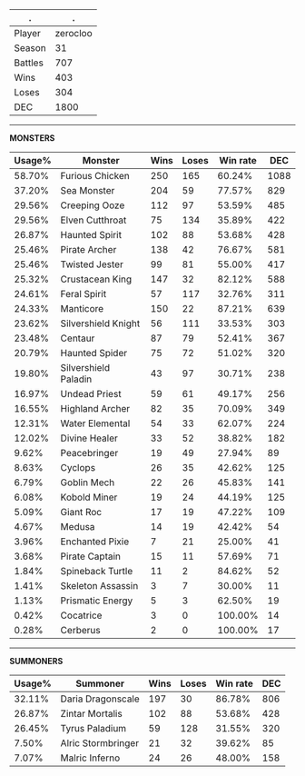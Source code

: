 .|.
|-|-
Player|zerocloo
Season|31
Battles|707
Wins|403
Loses|304
DEC|1800

---
**MONSTERS**

Usage%|Monster|Wins|Loses|Win rate|DEC|
-|-|-|-|-|-|
58.70%|Furious Chicken|250|165|60.24%|1088|
37.20%|Sea Monster|204|59|77.57%|829|
29.56%|Creeping Ooze|112|97|53.59%|485|
29.56%|Elven Cutthroat|75|134|35.89%|422|
26.87%|Haunted Spirit|102|88|53.68%|428|
25.46%|Pirate Archer|138|42|76.67%|581|
25.46%|Twisted Jester|99|81|55.00%|417|
25.32%|Crustacean King|147|32|82.12%|588|
24.61%|Feral Spirit|57|117|32.76%|311|
24.33%|Manticore|150|22|87.21%|639|
23.62%|Silvershield Knight|56|111|33.53%|303|
23.48%|Centaur|87|79|52.41%|367|
20.79%|Haunted Spider|75|72|51.02%|320|
19.80%|Silvershield Paladin|43|97|30.71%|238|
16.97%|Undead Priest|59|61|49.17%|256|
16.55%|Highland Archer|82|35|70.09%|349|
12.31%|Water Elemental|54|33|62.07%|224|
12.02%|Divine Healer|33|52|38.82%|182|
9.62%|Peacebringer|19|49|27.94%|89|
8.63%|Cyclops|26|35|42.62%|125|
6.79%|Goblin Mech|22|26|45.83%|141|
6.08%|Kobold Miner|19|24|44.19%|125|
5.09%|Giant Roc|17|19|47.22%|109|
4.67%|Medusa|14|19|42.42%|54|
3.96%|Enchanted Pixie|7|21|25.00%|41|
3.68%|Pirate Captain|15|11|57.69%|71|
1.84%|Spineback Turtle|11|2|84.62%|52|
1.41%|Skeleton Assassin|3|7|30.00%|11|
1.13%|Prismatic Energy|5|3|62.50%|19|
0.42%|Cocatrice|3|0|100.00%|14|
0.28%|Cerberus|2|0|100.00%|17|

---
**SUMMONERS**

Usage%|Summoner|Wins|Loses|Win rate|DEC|
-|-|-|-|-|-|
32.11%|Daria Dragonscale|197|30|86.78%|806|
26.87%|Zintar Mortalis|102|88|53.68%|428|
26.45%|Tyrus Paladium|59|128|31.55%|320|
7.50%|Alric Stormbringer|21|32|39.62%|85|
7.07%|Malric Inferno|24|26|48.00%|158|
